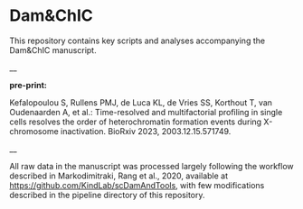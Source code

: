 # Dam&ChIC

This repository contains key scripts and analyses accompanying the Dam&ChIC manuscript.

__

**pre-print:**

Kefalopoulou S, Rullens PMJ, de Luca KL, de Vries SS, Korthout
T, van Oudenaarden A, et al.: Time-resolved and multifactorial
profiling in single cells resolves the order of heterochromatin
formation events during X-chromosome inactivation. BioRxiv
2023, 2003.12.15.571749.

__

All raw data in the manuscript was processed largely following the workflow described in Markodimitraki, Rang et al., 2020, available at https://github.com/KindLab/scDamAndTools, with few modifications described in the pipeline directory of this repository. 
